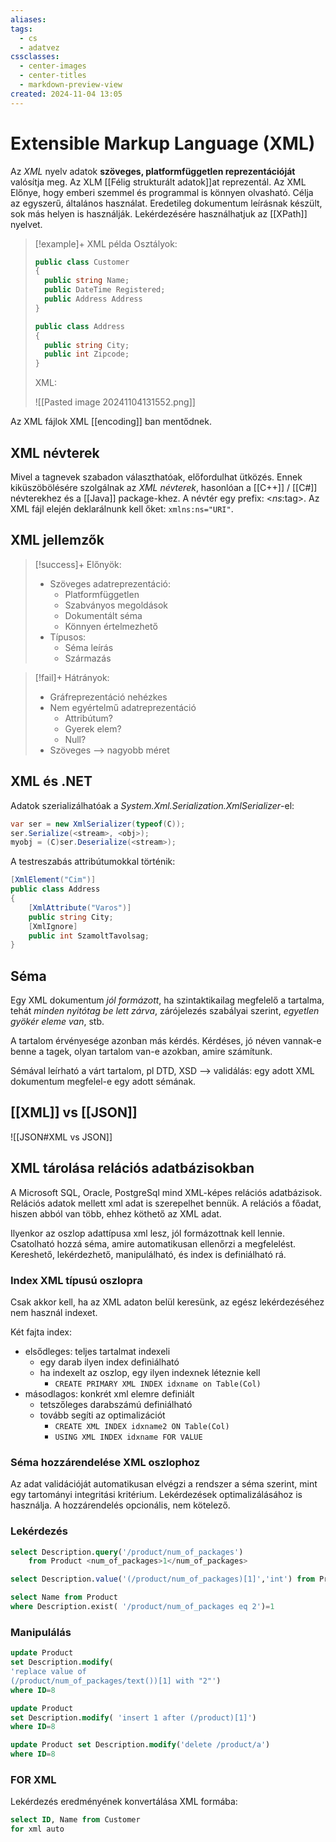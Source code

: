 ```yaml
---
aliases: 
tags:
  - cs
  - adatvez
cssclasses:
  - center-images
  - center-titles
  - markdown-preview-view
created: 2024-11-04 13:05
---
```


# Extensible Markup Language (XML)

Az *XML* nyelv adatok **szöveges, platformfüggetlen reprezentációját** valósítja meg. Az XLM [[Félig strukturált adatok]]at reprezentál. Az XML Előnye, hogy emberi szemmel és programmal is könnyen olvasható. Célja az egyszerű, általános használat. Eredetileg dokumentum leírásnak készült, sok más helyen is használják. Lekérdezésére használhatjuk az [[XPath]] nyelvet.

>[!example]+ XML példa
>Osztályok:
>
>```csharp
>public class Customer
>{
>	public string Name;
>	public DateTime Registered;
>	public Address Address
>}
>
>public class Address
>{
>	public string City;
>	public int Zipcode;
>}
>```
>XML:
>
> ![[Pasted image 20241104131552.png]]

Az XML fájlok XML [[encoding]] ban mentődnek.

## XML névterek

Mivel a tagnevek szabadon választhatóak, előfordulhat ütközés. Ennek kiküszöbölésére szolgálnak az *XML névterek*, hasonlóan a [[C++]] / [[C#]] névterekhez és a [[Java]] package-khez. A névtér egy prefix: <*ns*:tag>. Az XML fájl elején deklarálnunk kell őket: `xmlns:ns="URI"`.

## XML jellemzők

>[!success]+ Előnyök:
>- Szöveges adatreprezentáció:
>	- Platformfüggetlen
>	- Szabványos megoldások
>	- Dokumentált séma
>	- Könnyen értelmezhető
>- Típusos:
>	- Séma leírás
>	- Származás

>[!fail]+ Hátrányok:
>- Gráfreprezentáció nehézkes
>- Nem egyértelmű adatreprezentáció
>	- Attribútum?
>	- Gyerek elem?
>	- Null?
>- Szöveges --> nagyobb méret

## XML és .NET

Adatok szerializálhatóak a
*System.Xml.Serialization.XmlSerializer*-el:

```csharp
var ser = new XmlSerializer(typeof(C));
ser.Serialize(<stream>, <obj>);
myobj = (C)ser.Deserialize(<stream>);
```

A testreszabás attribútumokkal történik:

```csharp
[XmlElement("Cim")]
public class Address
{
	[XmlAttribute("Varos")]
	public string City;
	[XmlIgnore]
	public int SzamoltTavolsag;
}
```

## Séma

Egy XML dokumentum *jól formázott*, ha szintaktikailag megfelelő a tartalma, tehát *minden nyitótag be lett zárva*, zárójelezés szabályai szerint, *egyetlen gyökér eleme van*, stb.

A tartalom érvényesége azonban más kérdés. Kérdéses, jó néven vannak-e benne a tagek, olyan tartalom van-e azokban, amire számítunk.

Sémával leírható a várt tartalom, pl DTD, XSD --> validálás: egy adott XML dokumentum megfelel-e egy adott sémának.


## [[XML]] vs [[JSON]]

![[JSON#XML vs JSON]]

## XML tárolása relációs adatbázisokban

A Microsoft SQL, Oracle, PostgreSql mind XML-képes relációs adatbázisok. Relációs adatok mellett xml adat is szerepelhet bennük. A relációs a főadat, hiszen abból van több, ehhez köthető az XML adat.

Ilyenkor az oszlop adattípusa xml lesz, jól formázottnak kell lennie. Csatolható hozzá séma, amire automatikusan ellenőrzi a megfelelést. Kereshető, lekérdezhető, manipulálható, és index is definiálható rá.

### Index XML típusú oszlopra

Csak akkor kell, ha az XML adaton belül keresünk, az egész lekérdezéséhez nem használ indexet.

Két fajta index:
- elsődleges: teljes tartalmat indexeli
	- egy darab ilyen index definiálható
	- ha indexelt az oszlop, egy ilyen indexnek léteznie kell
		- `CREATE PRIMARY XML INDEX idxname on Table(Col)`
- másodlagos: konkrét xml elemre definiált
	- tetszőleges darabszámú definiálható
	- tovább segíti az optimalizációt
		- `CREATE XML INDEX idxname2 ON Table(Col)`
		- `USING XML INDEX idxname FOR VALUE`

### Séma hozzárendelése XML oszlophoz

Az adat validációját automatikusan elvégzi a rendszer a séma szerint, mint egy tartományi integritási kritérium. Lekérdezések optimalizálásához is használja. A hozzárendelés opcionális, nem kötelező.


### Lekérdezés

```sql
select Description.query('/product/num_of_packages')
	from Product <num_of_packages>1</num_of_packages>

select Description.value('(/product/num_of_packages)[1]','int') from Product 1)

select Name from Product
where Description.exist( '/product/num_of_packages eq 2')=1

```

### Manipulálás 

```sql
update Product
set Description.modify(
'replace value of
(/product/num_of_packages/text())[1] with "2"')
where ID=8

update Product
set Description.modify( 'insert 1 after (/product)[1]')
where ID=8

update Product set Description.modify('delete /product/a')
where ID=8
```

### FOR XML

Lekérdezés eredményének konvertálása XML formába:

```sql
select ID, Name from Customer
for xml auto
```

